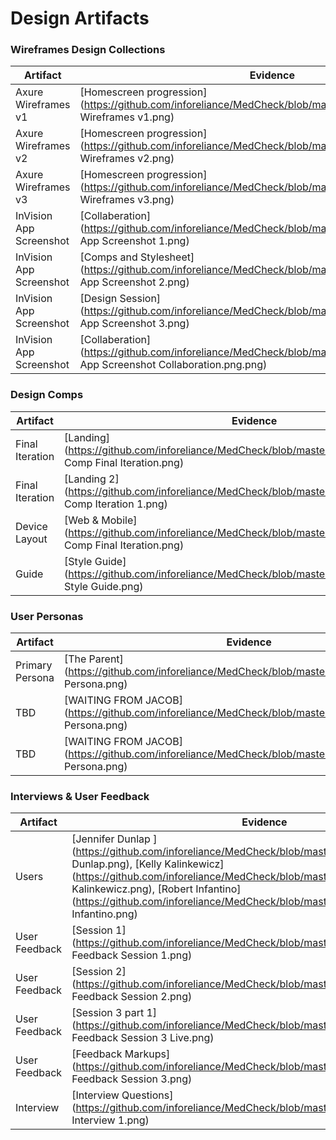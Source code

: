 # Design Artifacts

### Wireframes Design Collections
Artifact | Evidence 
--- | --- 
Axure Wireframes v1 | [Homescreen progression](https://github.com/inforeliance/MedCheck/blob/master/Artifacts/Design/Axure Wireframes v1.png)
Axure Wireframes v2 | [Homescreen progression](https://github.com/inforeliance/MedCheck/blob/master/Artifacts/Design/Axure Wireframes v2.png)
Axure Wireframes v3 | [Homescreen progression](https://github.com/inforeliance/MedCheck/blob/master/Artifacts/Design/Axure Wireframes v3.png)
InVision App Screenshot | [Collaberation](https://github.com/inforeliance/MedCheck/blob/master/Artifacts/Design/InVision App Screenshot 1.png)
InVision App Screenshot | [Comps and Stylesheet](https://github.com/inforeliance/MedCheck/blob/master/Artifacts/Design/InVision App Screenshot 2.png)
InVision App Screenshot | [Design Session](https://github.com/inforeliance/MedCheck/blob/master/Artifacts/Design/InVision App Screenshot 3.png)
InVision App Screenshot | [Collaberation](https://github.com/inforeliance/MedCheck/blob/master/Artifacts/Design/InVision App Screenshot Collaboration.png.png)

### Design Comps
Artifact | Evidence 
--- | --- 
Final Iteration | [Landing](https://github.com/inforeliance/MedCheck/blob/master/Artifacts/Design/Design Comp Final Iteration.png)
Final Iteration | [Landing 2](https://github.com/inforeliance/MedCheck/blob/master/Artifacts/Design/Design Comp Iteration 1.png)
Device Layout | [Web & Mobile](https://github.com/inforeliance/MedCheck/blob/master/Artifacts/Design/Design Comp Final Iteration.png)
Guide | [Style Guide](https://github.com/inforeliance/MedCheck/blob/master/Artifacts/Design/Design Style Guide.png)

### User Personas
Artifact | Evidence 
--- | --- 
Primary Persona | [The Parent](https://github.com/inforeliance/MedCheck/blob/master/Artifacts/Design/User Persona.png)
TBD | [WAITING FROM JACOB](https://github.com/inforeliance/MedCheck/blob/master/Artifacts/Design/User Persona.png)
TBD | [WAITING FROM JACOB](https://github.com/inforeliance/MedCheck/blob/master/Artifacts/Design/User Persona.png)

### Interviews & User Feedback
Artifact | Evidence 
--- | --- 
Users | [Jennifer Dunlap ](https://github.com/inforeliance/MedCheck/blob/master/Artifacts/Design/Jennifer Dunlap.png), [Kelly Kalinkewicz](https://github.com/inforeliance/MedCheck/blob/master/Artifacts/Design/Kelly Kalinkewicz.png), [Robert Infantino](https://github.com/inforeliance/MedCheck/blob/master/Artifacts/Design/Robert Infantino.png)
User Feedback | [Session 1](https://github.com/inforeliance/MedCheck/blob/master/Artifacts/Design/User Feedback Session 1.png)
User Feedback | [Session 2](https://github.com/inforeliance/MedCheck/blob/master/Artifacts/Design/User Feedback Session 2.png)
User Feedback | [Session 3 part 1](https://github.com/inforeliance/MedCheck/blob/master/Artifacts/Design/User Feedback Session 3 Live.png)
User Feedback | [Feedback Markups](https://github.com/inforeliance/MedCheck/blob/master/Artifacts/Design/User Feedback Session 3.png)
Interview | [Interview Questions](https://github.com/inforeliance/MedCheck/blob/master/Artifacts/Design/User Interview 1.png)

